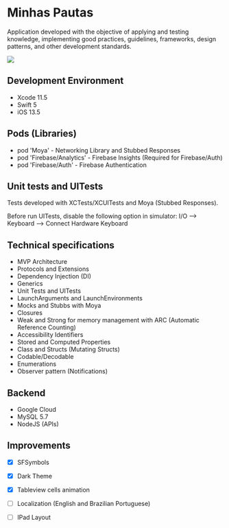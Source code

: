 # Minhas Pautas

Application developed with the objective of applying and testing knowledge, implementing good practices, guidelines, frameworks, design patterns, and other development standards.

![](Previews/MinhasPautas.gif)

## Development Environment
- Xcode 11.5
- Swift 5
- iOS 13.5

## Pods (Libraries)
- pod 'Moya' - Networking Library and Stubbed Responses
- pod 'Firebase/Analytics' - Firebase Insights (Required for Firebase/Auth)
- pod 'Firebase/Auth' - Firebase Authentication

## Unit tests and UITests
Tests developed with XCTests/XCUITests and Moya (Stubbed Responses).

Before run UITests, disable the following option in simulator: I/O --> Keyboard --> Connect Hardware Keyboard

## Technical specifications
- MVP Architecture
- Protocols and Extensions
- Dependency Injection (DI)
- Generics
- Unit Tests and UITests
- LaunchArguments and LaunchEnvironments
- Mocks and Stubbs with Moya
- Closures
- Weak and Strong for memory management with ARC (Automatic Reference Counting)
- Accessibility Identifiers
- Stored and Computed Properties
- Class and Structs (Mutating Structs)
- Codable/Decodable
- Enumerations
- Observer pattern (Notifications)

## Backend
- Google Cloud
- MySQL 5.7
- NodeJS (APIs)

## Improvements
- [X] SFSymbols
- [X] Dark Theme
- [X] Tableview cells animation
- [ ] Localization (English and Brazilian Portuguese)
- [ ] IPad Layout

